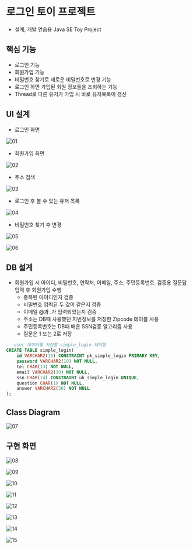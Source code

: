 # 로그인 토이 프로젝트
* 설계, 개발 연습용 Java SE Toy Project


## 핵심 기능 

* 로그인 기능
* 회원가입 기능
* 비밀번호 찾기로 새로운 비밀번호로 변경 기능
* 로그인 하면 가입된 회원 정보들을 조회하는 기능
 * Thread로 다른 유저가 가입 시 바로 유저목록이 갱신

## UI 설계

* 로그인 화면

![01](https://github.com/younggeun0/younggeun0.github.io/blob/master/_posts/img/toyProjects/simpleLogin/01.png?raw=true)

* 회원가입 화면

![02](https://github.com/younggeun0/younggeun0.github.io/blob/master/_posts/img/toyProjects/simpleLogin/02.png?raw=true) 

* 주소 검색

![03](https://github.com/younggeun0/younggeun0.github.io/blob/master/_posts/img/toyProjects/simpleLogin/03.png?raw=true)

* 로그인 후 볼 수 있는 유저 목록

![04](https://github.com/younggeun0/younggeun0.github.io/blob/master/_posts/img/toyProjects/simpleLogin/04.png?raw=true)

* 비밀번호 찾기 후 변경

![05](https://github.com/younggeun0/younggeun0.github.io/blob/master/_posts/img/toyProjects/simpleLogin/05.png?raw=true)

![06](https://github.com/younggeun0/younggeun0.github.io/blob/master/_posts/img/toyProjects/simpleLogin/06.png?raw=true)

## DB 설계

* 회원가입 시 아이디, 비밀번호, 연락처, 이메일, 주소, 주민등록번호. 검증용 질문답 입력 후 회원가입 수행
  * 중복된 아이디인지 검증
  * 비밀번호 입력된 두 값이 같은지 검증
  * 이메일 @과 .가 입력되었는지 검증
  * 주소는 DB때 사용했던 지번정보를 저장한 Zipcode 테이블 사용
  * 주민등록번호는 DB때 배운 SSN검증 알고리즘 사용
  * 질문은 1 또는 2로 저장

```sql
-- user 데이터를 저장할 simple_login 테이블
CREATE TABLE simple_login(
    id VARCHAR2(15) CONSTRAINT pk_simple_login PRIMARY KEY,
    password VARCHAR2(10) NOT NULL,
    tel CHAR(13) NOT NULL,
    email VARCHAR2(30) NOT NULL,
    ssn CHAR(14) CONSTRAINT uk_simple_login UNIQUE,
    question CHAR(1) NOT NULL,
    answer VARCHAR2(30) NOT NULL
);
```

## Class Diagram

![07](https://github.com/younggeun0/younggeun0.github.io/blob/master/_posts/img/toyProjects/simpleLogin/07.jpg?raw=true)

## 구현 화면

![08](https://github.com/younggeun0/younggeun0.github.io/blob/master/_posts/img/toyProjects/simpleLogin/08.jpg?raw=true)

![09](https://github.com/younggeun0/younggeun0.github.io/blob/master/_posts/img/toyProjects/simpleLogin/09.jpg?raw=true)

![10](https://github.com/younggeun0/younggeun0.github.io/blob/master/_posts/img/toyProjects/simpleLogin/10.jpg?raw=true)

![11](https://github.com/younggeun0/younggeun0.github.io/blob/master/_posts/img/toyProjects/simpleLogin/11.jpg?raw=true)

![12](https://github.com/younggeun0/younggeun0.github.io/blob/master/_posts/img/toyProjects/simpleLogin/12.jpg?raw=true)

![13](https://github.com/younggeun0/younggeun0.github.io/blob/master/_posts/img/toyProjects/simpleLogin/13.jpg?raw=true)

![14](https://github.com/younggeun0/younggeun0.github.io/blob/master/_posts/img/toyProjects/simpleLogin/14.jpg?raw=true)

![15](https://github.com/younggeun0/younggeun0.github.io/blob/master/_posts/img/toyProjects/simpleLogin/15.jpg?raw=true)

